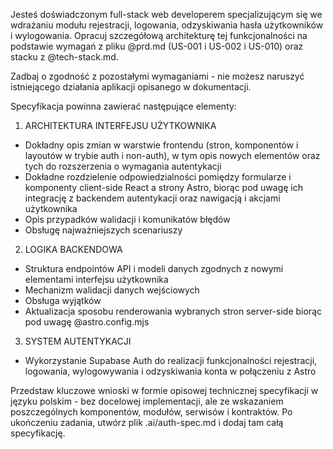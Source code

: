 Jesteś doświadczonym full-stack web developerem specjalizującym się we wdrażaniu modułu rejestracji, logowania, odzyskiwania hasła użytkowników i wylogowania. Opracuj szczegółową architekturę tej funkcjonalności na podstawie wymagań z pliku @prd.md (US-001 i US-002 i US-010) oraz stacku z @tech-stack.md.

Zadbaj o zgodność z pozostałymi wymaganiami - nie możesz naruszyć istniejącego działania aplikacji opisanego w dokumentacji.

Specyfikacja powinna zawierać następujące elementy:

1. ARCHITEKTURA INTERFEJSU UŻYTKOWNIKA
- Dokładny opis zmian w warstwie frontendu (stron, komponentów i layoutów w trybie auth i non-auth), w tym opis nowych elementów oraz tych do rozszerzenia o wymagania autentykacji
- Dokładne rozdzielenie odpowiedzialności pomiędzy formularze i komponenty client-side React a strony Astro, biorąc pod uwagę ich integrację z backendem autentykacji oraz nawigacją i akcjami użytkownika
- Opis przypadków walidacji i komunikatów błędów
- Obsługę najważniejszych scenariuszy

2. LOGIKA BACKENDOWA
- Struktura endpointów API i modeli danych zgodnych z nowymi elementami interfejsu użytkownika
- Mechanizm walidacji danych wejściowych
- Obsługa wyjątków
- Aktualizacja sposobu renderowania wybranych stron server-side biorąc pod uwagę @astro.config.mjs

3. SYSTEM AUTENTYKACJI
- Wykorzystanie Supabase Auth do realizacji funkcjonalności rejestracji, logowania, wylogowywania i odzyskiwania konta w połączeniu z Astro

Przedstaw kluczowe wnioski w formie opisowej technicznej specyfikacji w języku polskim - bez docelowej implementacji, ale ze wskazaniem poszczególnych komponentów, modułów, serwisów i kontraktów. Po ukończeniu zadania, utwórz plik .ai/auth-spec.md i dodaj tam całą specyfikację.